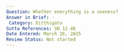 ```yaml
---
Question: Whether everything is a oneness?
Answer in Brief: -
 Category: Diṭṭhigato
Sutta References: SN 12.48
Date Entered: March 26, 2025
Review Status: Not started
---
```

